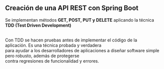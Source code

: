 ## Creación de una API REST con Spring Boot
Se implementan métodos **GET, POST, PUT y DELETE** aplicando la técnica **TDD (Test Driven Development)**

<br>Con TDD se hacen pruebas antes de implementar el código de la aplicación. Es una técnica probada y verdadera <br>
para ayudar a los desarrolladores de aplicaciones a diseñar software simple pero robusto, además de protegerse <br> contra regresiones de funcionalidad y errores.